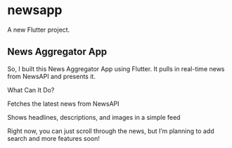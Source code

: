 # newsapp

A new Flutter project.


## News Aggregator App

So, I built this News Aggregator App using Flutter. It pulls in real-time news from NewsAPI and presents it. 

What Can It Do?

Fetches the latest news from NewsAPI

Shows headlines, descriptions, and images in a simple feed

Right now, you can just scroll through the news, but I’m planning to add search and more features soon!

